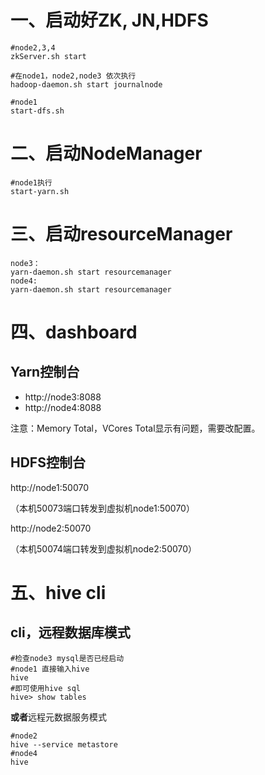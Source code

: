 # 一、启动好ZK, JN,HDFS

```
#node2,3,4
zkServer.sh start

#在node1，node2,node3 依次执行
hadoop-daemon.sh start journalnode

#node1
start-dfs.sh
```

# 二、启动NodeManager

```
#node1执行
start-yarn.sh
```

# 三、启动resourceManager

```
node3：
yarn-daemon.sh start resourcemanager
node4:
yarn-daemon.sh start resourcemanager
```

# 四、dashboard

## Yarn控制台 

- http://node3:8088 
- http://node4:8088 

注意：Memory Total，VCores Total显示有问题，需要改配置。

## HDFS控制台

http://node1:50070

（本机50073端口转发到虚拟机node1:50070） 

http://node2:50070

（本机50074端口转发到虚拟机node2:50070） 

# 五、hive cli

## cli，远程数据库模式

```
#检查node3 mysql是否已经启动
#node1 直接输入hive
hive
#即可使用hive sql
hive> show tables
```

**或者**远程元数据服务模式

```
#node2
hive --service metastore
#node4 
hive
```

